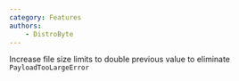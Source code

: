 ```yaml
---
category: Features
authors: 
    - DistroByte
---
```


Increase file size limits to double previous value to eliminate `PayloadTooLargeError`